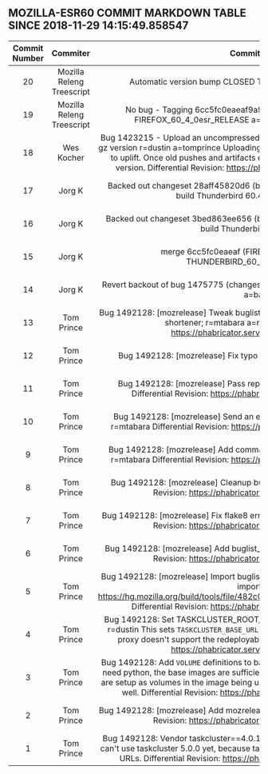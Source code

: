 ## MOZILLA-ESR60 COMMIT MARKDOWN TABLE SINCE 2018-11-29 14:15:49.858547

| Commit Number | Commiter | Commit Message | Commit Url | Date | 
|:---:|:----:|:----------------------------------:|:------:|:----:| 
|20|Mozilla Releng Treescript |Automatic version bump CLOSED TREE NO BUG a=release DONTBUILD|[URL](https://hg.mozilla.org/releases/mozilla-esr60/pushloghtml?changeset=6a1fced923f7)|2018-12-11 14:12:32
|19|Mozilla Releng Treescript |No bug - Tagging 6cc5fc0eaeaf9a9abcfc2722999ecdc6b539c23d with FIREFOX_60_4_0esr_RELEASE a=release CLOSED TREE DONTBUILD|[URL](https://hg.mozilla.org/releases/mozilla-esr60/pushloghtml?changeset=d7a01fb1c268)|2018-12-11 14:12:28
|18|Wes Kocher |Bug 1423215 - Upload an uncompressed runnable-jobs.json artifact in addition to the gz version r=dustin a=tomprince  Uploading both versions will hopefully make this easier to uplift. Once old pushes and artifacts expire, we can stop uploading the gzipped version.  Differential Revision: https://phabricator.services.mozilla.com/D13601|[URL](https://hg.mozilla.org/releases/mozilla-esr60/pushloghtml?changeset=53b49526917f)|2018-12-09 05:07:48
|17|Jorg K |Backed out changeset 28aff45820d6 (bug 1475775 for causing bug 1510212) to build Thunderbird 60.4.0. a=jorgk DONTBUILD|[URL](https://hg.mozilla.org/releases/mozilla-esr60/pushloghtml?changeset=c23331af8ac6)|2018-12-08 16:20:05
|16|Jorg K |Backed out changeset 3bed863ee656 (bug 1496736 for causing bug 1510212) to build Thunderbird 60.4.0. a=jorgk|[URL](https://hg.mozilla.org/releases/mozilla-esr60/pushloghtml?changeset=0ced5dcd7017)|2018-12-08 16:16:34
|15|Jorg K |merge 6cc5fc0eaeaf (FIREFOX_60_4_0esr_BUILD2) to THUNDERBIRD_60_VERBRANCH. a=jorgk|[URL](https://hg.mozilla.org/releases/mozilla-esr60/pushloghtml?changeset=389bc30fbc0b)|2018-12-08 16:13:17
|14|Jorg K |Revert backout of bug 1475775 (changeset f0bcd8dbddfb) to allow merge with 60.4. a=backout|[URL](https://hg.mozilla.org/releases/mozilla-esr60/pushloghtml?changeset=28aff45820d6)|2018-12-08 15:27:08
|13|Tom Prince |Bug 1492128: [mozrelease] Tweak buglist email to be nicely formated and not use URL shortener; r=mtabara a=release  Differential Revision: https://phabricator.services.mozilla.com/D11096|[URL](https://hg.mozilla.org/releases/mozilla-esr60/pushloghtml?changeset=27d80d202f78)|2018-11-06 18:54:20
|12|Tom Prince |Bug 1492128: [mozrelease] Fix typo in taskcluster proxy configuration; r=me|[URL](https://hg.mozilla.org/releases/mozilla-esr60/pushloghtml?changeset=ce2b8fd01f4c)|2018-11-01 20:21:12
|11|Tom Prince |Bug 1492128: [mozrelease] Pass repository to buglist commands; r=mtabara  Differential Revision: https://phabricator.services.mozilla.com/D10156|[URL](https://hg.mozilla.org/releases/mozilla-esr60/pushloghtml?changeset=3832eeb1e124)|2018-10-30 18:21:49
|10|Tom Prince |Bug 1492128: [mozrelease] Send an email when a release starts with a bug list; r=mtabara  Differential Revision: https://phabricator.services.mozilla.com/D10155|[URL](https://hg.mozilla.org/releases/mozilla-esr60/pushloghtml?changeset=0ad7b5576268)|2018-10-30 21:04:00
|9|Tom Prince |Bug 1492128: [mozrelease] Add command to generate buglist for a given release; r=mtabara  Differential Revision: https://phabricator.services.mozilla.com/D10154|[URL](https://hg.mozilla.org/releases/mozilla-esr60/pushloghtml?changeset=1a026a44500b)|2018-10-30 18:21:40
|8|Tom Prince |Bug 1492128: [mozrelease] Cleanup buglist_creator code; r=mtabara  Differential Revision: https://phabricator.services.mozilla.com/D10153|[URL](https://hg.mozilla.org/releases/mozilla-esr60/pushloghtml?changeset=2e17368b47c9)|2018-10-30 18:21:38
|7|Tom Prince |Bug 1492128: [mozrelease] Fix flake8 errors in buglist_creator; r=mtabara  Differential Revision: https://phabricator.services.mozilla.com/D10152|[URL](https://hg.mozilla.org/releases/mozilla-esr60/pushloghtml?changeset=0b195464716b)|2018-10-30 18:21:36
|6|Tom Prince |Bug 1492128: [mozrelease] Add buglist_creator to test-suite; r=mtabara  Differential Revision: https://phabricator.services.mozilla.com/D10151|[URL](https://hg.mozilla.org/releases/mozilla-esr60/pushloghtml?changeset=d3cbc4397cf6)|2018-10-30 18:21:34
|5|Tom Prince |Bug 1492128: [mozrelease] Import buglist_creator from build-tools; r=mtabara  This is imported from https://hg.mozilla.org/build/tools/file/482c0f6537d47f7cbf1326066ecd1d3efbbd53a7  Differential Revision: https://phabricator.services.mozilla.com/D10150|[URL](https://hg.mozilla.org/releases/mozilla-esr60/pushloghtml?changeset=144b86ee4a5c)|2018-10-30 18:21:32
|4|Tom Prince |Bug 1492128: Set TASKCLUSTER_ROOT_URL in tasks that use the taskcluster proxy; r=dustin  This sets `TASKCLUSTER_BASE_URL` instead of `TASKCLUSTER_ROOT_URL`, since the proxy doesn't support the redeployable URL schema yet.  Differential Revision: https://phabricator.services.mozilla.com/D10149|[URL](https://hg.mozilla.org/releases/mozilla-esr60/pushloghtml?changeset=4585f0bba945)|2018-10-30 21:03:48
|3|Tom Prince |Bug 1492128: Add `VOLUME` definitions to base debian images; r=gps  For tasks that only need python, the base images are sufficient. The in-tree code verifies that the caches are setup as volumes in the image being used, so set the caches in the base images as well.  Differential Revision: https://phabricator.services.mozilla.com/D10148|[URL](https://hg.mozilla.org/releases/mozilla-esr60/pushloghtml?changeset=ae67721d8d14)|2018-10-30 18:26:04
|2|Tom Prince |Bug 1492128: [mozrelease] Add mozrelease tests to taskcluster; r=mtabara  Differential Revision: https://phabricator.services.mozilla.com/D10147|[URL](https://hg.mozilla.org/releases/mozilla-esr60/pushloghtml?changeset=376d2bf874d4)|2018-10-30 18:40:23
|1|Tom Prince |Bug 1492128: Vendor taskcluster==4.0.1; r=firefox-build-system-reviewers,gps  We can't use taskcluster 5.0.0 yet, because taskcluster-proxy does not support new-style URLs.  Differential Revision: https://phabricator.services.mozilla.com/D10146|[URL](https://hg.mozilla.org/releases/mozilla-esr60/pushloghtml?changeset=53fd9b608161)|2018-10-30 17:50:49


